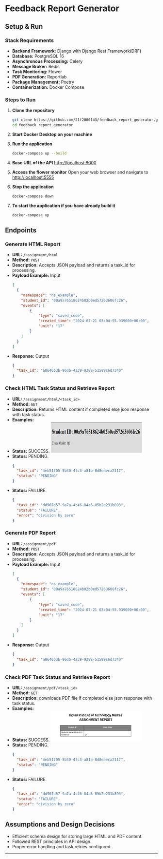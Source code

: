 # Feedback Report Generator

## Setup & Run

### Stack Requirements
- **Backend Framework:** Django with Django Rest Framework(DRF)
- **Database:** PostgreSQL 16
- **Asynchronous Processing:** Celery
- **Message Broker:** Redis
- **Task Monitoring:** Flower
- **PDF Generation:** Reportlab
- **Package Management:** Poetry
- **Containerization:** Docker Compose

### Steps to Run

1. **Clone the repository**
   ```sh
   git clone https://github.com/21f2000143/feedback_report_generator.git
   cd feedback_report_generator
   ```

2. **Start Docker Desktop on your machine**

3. **Run the application**
   ```sh
   docker-compose up --build
   ```

4. **Base URL of the API**
   [http://localhost:8000](http://localhost:8000)

5. **Access the flower monitor**
   Open your web browser and navigate to [http://localhost:5555](http://localhost:5555)

6. **Stop the application**
   ```sh
   docker-compose down
   ```
7. **To start the application if you have already build it**
   ```sh
   docker-compose up
   ```

## Endpoints

### Generate HTML Report

- **URL:** `/assignment/html`
- **Method:** `POST`
- **Description:** Accepts JSON payload and returns a task_id for processing.
- **Payload Example:** Input
    ```json
    [
      {
        "namespace": "ns_example",
        "student_id": "00a9a76518624b02b0ed57263606fc26",
        "events": [
            {
                "type": "saved_code",
                "created_time": "2024-07-21 03:04:55.939000+00:00",
                "unit": "17"
            }
        ]
      }
    ]
    ```
- **Response:** Output
    ```json
    {
      "task_id": "a8646b3b-96db-4239-9298-51589c6d7340"
    }
    ```

### Check HTML Task Status and Retrieve Report

- **URL:** `/assignment/html/<task_id>`
- **Method:** `GET`
- **Description:** Returns HTML content if completed else json response with task status.
- **Examples:**
- **Status:** SUCCESS.
  <img src="docs/htmlresult.png" width="300" height="100" />
- **Status:** PENDING.
    ```json
    {
      "task_id": "4eb51705-5b30-4fc3-a81b-8d8eaeca2117",
      "status": "PENDING"
    }
    ```
- **Status:** FAILURE.
    ```json
    {
      "task_id": "dd907d57-9a7a-4c46-84a6-05b2e231b893",
      "status": "FAILURE",
      "error": "division by zero"
    }
    ```
### Generate PDF Report

- **URL:** `/assignment/pdf`
- **Method:** `POST`
- **Description:** Accepts JSON payload and returns a task_id for processing.
- **Payload Example:** Input
    ```json
    [
      {
        "namespace": "ns_example",
        "student_id": "00a9a76518624b02b0ed57263606fc26",
        "events": [
            {
                "type": "saved_code",
                "created_time": "2024-07-21 03:04:55.939000+00:00",
                "unit": "17"
            }
        ]
      }
    ]
    ```
- **Response:** Output
    ```json
    {
      "task_id": "a8646b3b-96db-4239-9298-51589c6d7340"
    }
    ```

### Check PDF Task Status and Retrieve Report

- **URL:** `/assignment/pdf/<task_id>`
- **Method:** `GET`
- **Description:** downloads PDF file if completed else json response with task status.
- **Examples:**
- **Status:** SUCCESS.
  <img src="docs/pdfresult.png" width="300" height="100" />
- **Status:** PENDING.
    ```json
    {
      "task_id": "4eb51705-5b30-4fc3-a81b-8d8eaeca2117",
      "status": "PENDING"
    }
    ```
- **Status:** FAILURE.
    ```json
    {
      "task_id": "dd907d57-9a7a-4c46-84a6-05b2e231b893",
      "status": "FAILURE",
      "error": "division by zero"
    }
    ```

## Assumptions and Design Decisions

- Efficient schema design for storing large HTML and PDF content.
- Followed REST principles in API design.
- Proper error handling and task retries configured.

---


